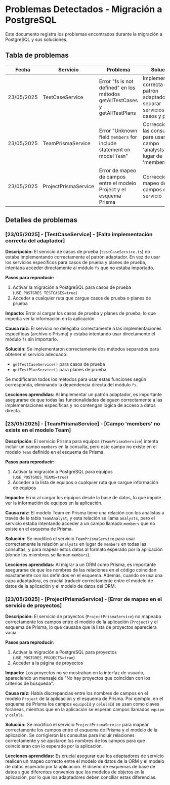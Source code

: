 # Problemas Detectados - Migración a PostgreSQL

Este documento registra los problemas encontrados durante la migración a PostgreSQL y sus soluciones.

## Tabla de problemas

| Fecha | Servicio | Problema | Solución | Estado |
|-------|----------|----------|----------|--------|
| 23/05/2025 | TestCaseService | Error "fs is not defined" en los métodos getAllTestCases y getAllTestPlans | Implementación correcta del patrón adaptador para separar servicios de casos y planes | Resuelto |
| 23/05/2025 | TeamPrismaService | Error "Unknown field `members` for include statement on model `Team`" | Corrección en las consultas para usar el campo 'analysts' en lugar de 'members' | Resuelto |
| 23/05/2025 | ProjectPrismaService | Error de mapeo de campos entre el modelo Project y el esquema Prisma | Corrección del mapeo de campos en el servicio | Resuelto |

## Detalles de problemas

### [23/05/2025] - [TestCaseService] - [Falta implementación correcta del adaptador]

**Descripción:**
El servicio de casos de prueba (`testCaseService.ts`) no estaba implementando correctamente el patrón adaptador. En vez de usar los servicios específicos para casos de prueba y planes de prueba, intentaba acceder directamente al módulo `fs` que no estaba importado.

**Pasos para reproducir:**
1. Activar la migración a PostgreSQL para casos de prueba (`USE_POSTGRES_TESTCASES=true`)
2. Acceder a cualquier ruta que cargue casos de prueba o planes de prueba

**Impacto:**
Error al cargar los casos de prueba y planes de prueba, lo que impedía ver la información en la aplicación.

**Causa raíz:**
El servicio no delegaba correctamente a las implementaciones específicas (archivo o Prisma) y estaba intentando usar directamente el módulo `fs` sin importarlo.

**Solución:**
Se implementaron correctamente dos métodos separados para obtener el servicio adecuado:
- `getTestCaseService()` para casos de prueba
- `getTestPlanService()` para planes de prueba

Se modificaron todos los métodos para usar estas funciones según corresponda, eliminando la dependencia directa del módulo `fs`.

**Lecciones aprendidas:**
Al implementar un patrón adaptador, es importante asegurarse de que todas las funcionalidades deleguen correctamente a las implementaciones específicas y no contengan lógica de acceso a datos directa.

### [23/05/2025] - [TeamPrismaService] - [Campo 'members' no existe en el modelo Team]

**Descripción:**
El servicio Prisma para equipos (`TeamPrismaService`) intenta incluir un campo `members` en la consulta, pero este campo no existe en el modelo `Team` definido en el esquema de Prisma.

**Pasos para reproducir:**
1. Activar la migración a PostgreSQL para equipos (`USE_POSTGRES_TEAMS=true`)
2. Acceder a la lista de equipos o cualquier ruta que cargue información de equipos

**Impacto:**
Error al cargar los equipos desde la base de datos, lo que impide ver la información de equipos en la aplicación.

**Causa raíz:**
El modelo Team en Prisma tiene una relación con los analistas a través de la tabla `TeamAnalyst`, y esta relación se llama `analysts`, pero el servicio estaba intentando acceder a un campo llamado `members` que no existe en el esquema de Prisma.

**Solución:**
Se modificó el servicio `TeamPrismaService` para usar correctamente la relación `analysts` en lugar de `members` en todas las consultas, y para mapear estos datos al formato esperado por la aplicación (donde los miembros se llaman `members`).

**Lecciones aprendidas:**
Al migrar a un ORM como Prisma, es importante asegurarse de que los nombres de las relaciones en el código coincidan exactamente con los definidos en el esquema. Además, cuando se usa una capa adaptadora, es crucial traducir correctamente entre el modelo de datos de la aplicación y el modelo de datos del ORM.

### [23/05/2025] - [ProjectPrismaService] - [Error de mapeo en el servicio de proyectos]

**Descripción:**
El servicio de proyectos (`ProjectPrismaService`) no mapeaba correctamente los campos entre el modelo de la aplicación (`Project`) y el esquema de Prisma, lo que causaba que la lista de proyectos apareciera vacía.

**Pasos para reproducir:**
1. Activar la migración a PostgreSQL para proyectos (`USE_POSTGRES_PROJECTS=true`)
2. Acceder a la página de proyectos

**Impacto:**
Los proyectos no se mostraban en la interfaz de usuario, apareciendo un mensaje de "No hay proyectos que coincidan con los criterios de búsqueda".

**Causa raíz:**
Había discrepancias entre los nombres de campos en el modelo `Project` de la aplicación y el esquema de Prisma. Por ejemplo, en el esquema de Prisma los campos `equipoId` y `celulaId` se usan como claves foráneas, mientras que en la aplicación se esperan campos llamados `equipo` y `celula`.

**Solución:**
Se modificó el servicio `ProjectPrismaService` para mapear correctamente los campos entre el esquema de Prisma y el modelo de la aplicación. Se corrigieron las consultas para incluir relaciones correctamente y se ajustaron los nombres de los campos para que coincidieran con lo esperado por la aplicación.

**Lecciones aprendidas:**
Es crucial asegurar que los adaptadores de servicio realicen un mapeo correcto entre el modelo de datos de la ORM y el modelo de datos esperado por la aplicación. El diseño de esquemas de base de datos sigue diferentes convenios que los modelos de objetos en la aplicación, por lo que los adaptadores deben conciliar estas diferencias.

<!-- 
Formato para documentar problemas:

### [FECHA] - [SERVICIO] - [TÍTULO CORTO]

**Descripción:**
Descripción detallada del problema.

**Pasos para reproducir:**
1. Paso 1
2. Paso 2
3. ...

**Impacto:**
Descripción del impacto en usuarios/sistema.

**Causa raíz:**
Análisis de la causa del problema.

**Solución:**
Descripción de la solución implementada.

**Lecciones aprendidas:**
Lecciones para futuros desarrollos.
-->
